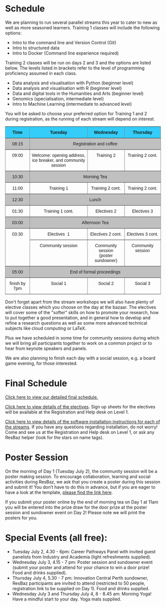 # Schedule

We are planning to run several parallel streams this year to cater to new as well as more seasoned learners. 
Training 1 classes will include the following options:
* Intro to the command line and Version Control (Git)
* Intro to structured data
* Intro to Docker (Command line experience required)

Training 2 classes will be run on days 2 and 3 and the options are listed below. The levels listed in brackets refer to the level of programming proficiency assumed in each class.

* Data analysis and visualisation with Python (beginner level)
* Data analysis and visualisation with R (beginner level)
* Data and digital tools in the Humanities and Arts (beginner level)
* Genomics (specialisation, intermediate level)
* Intro to Machine Learning (intermediate to advanced level)


You will be asked to choose your preferred option for Training 1 and 2 during registration, as the running of each stream will depend on interest.

<style type="text/css">
.tg  {border-collapse:collapse;border-spacing:0; width: 100%;}
.tg td{font-family:Arial, sans-serif;font-size:14px;padding:10px 5px;border-style:solid;border-width:1px;overflow:hidden;word-break:normal;border-color:black;}
.tg th{font-family:Arial, sans-serif;font-size:14px;font-weight:normal;padding:10px 5px;border-style:solid;border-width:1px;overflow:hidden;word-break:normal;border-color:black;}
.tg .tg-34fe{background-color:#c0c0c0;border-color:inherit;text-align:center;vertical-align:top}
.tg .tg-lvop{font-weight:bold;background-color:#34cdf9;border-color:inherit;text-align:center;vertical-align:top}
.tg .tg-c3ow{border-color:inherit;text-align:center;vertical-align:top}
</style>
<table class="tg">
  <tr>
    <th class="tg-lvop">Time</th>
    <th class="tg-lvop">Tuesday</th>
    <th class="tg-lvop">Wednesday</th>
    <th class="tg-lvop">Thursday</th>
  </tr>
  <tr>
    <td class="tg-34fe">08:15</td>
    <td class="tg-34fe" colspan="3">Registration and coffee</td>
  </tr>
  <tr>
    <td class="tg-c3ow">09:00</td>
    <td class="tg-c3ow">Welcome: opening address, <br/>
     ice breaker, and community session</td>
    <td class="tg-c3ow">Training 2</td>
    <td class="tg-c3ow">Training 2 cont.</td>
  </tr>
  <tr>
    <td class="tg-34fe">10:30</td>
    <td class="tg-34fe" colspan="3">Morning Tea</td>
  </tr>
  <tr>
    <td class="tg-c3ow">11:00</td>
    <td class="tg-c3ow">Training 1</td>
    <td class="tg-c3ow">Training 2 cont.</td>
    <td class="tg-c3ow">Training 2 cont.</td>
  </tr>
  <tr>
    <td class="tg-34fe">12:30</td>
    <td class="tg-34fe" colspan="3">Lunch</td>
  </tr>
  <tr>
    <td class="tg-c3ow">01:30</td>
    <td class="tg-c3ow">Training 1 cont.</td>
    <td class="tg-c3ow">Electives 2</td>
    <td class="tg-c3ow">Electives 3</td>
  </tr>
  <tr>
    <td class="tg-34fe">03:00</td>
    <td class="tg-34fe" colspan="3">Afternoon Tea</td>
  </tr>
  <tr>
    <td class="tg-c3ow" rowspan="2">03:30</td>
    <td class="tg-c3ow">Electives&nbsp;&nbsp;1</td>
    <td class="tg-c3ow">Electives 2 cont.</td>
    <td class="tg-c3ow">Electives 3 cont.</td>
  </tr>
  <tr>
    <td class="tg-c3ow">Community session</td>
    <td class="tg-c3ow">Community session <br/>
    (poster sundowner)</td>
    <td class="tg-c3ow">Community session</td>
  </tr>
  <tr>
    <td class="tg-34fe">05:00</td>
    <td class="tg-34fe" colspan="3">End of formal proceedings</td>
  </tr>
  <tr>
    <td class="tg-c3ow">finish by 7pm</td>
    <td class="tg-c3ow">Social 1</td>
    <td class="tg-c3ow">Social 2</td>
    <td class="tg-c3ow">Social 3</td>
  </tr>
</table>


Don't forget apart from the stream workshops we will also have plenty of elective classes which you choose on the day at the bazaar. The electives will cover some of the "softer" skills on how to promote your research, how to put together a good presentation, and in general how to develop and refine a research questions as well as some more advanced technical subjects like cloud computing or LaTeX.

Plus we have scheduled in some time for community sessions during which we will bring all participants together to work on a common project or to hear from keynote speakers and panels.

We are also planning to finish each day with a social session, e.g. a board game evening, for those interested. 

# Final Schedule

<a href="https://docs.google.com/spreadsheets/d/1AsUTi_kL7yCXzncqb43xxz9HCbqSrMXLcxzdyoyIOfA/edit#gid=0" target="_blank">Click here to view our detailed final schedule.</a>

<a href="https://docs.google.com/document/d/1EprSf8ZAZnJGVbLlXxKzkwev9ZyIP2fs_NNbdDJgKq8/edit#heading=h.dsklcyyifqvt" target="_blank">Click here to view details of the electives</a>. Sign up sheets for the electives will be available at the Registration and Help desk on Level 1.


<a href="https://docs.google.com/document/d/1gwZL17QChHMCKpHfHkX38tvTvVLp42H6fj8ALQVy0uk/edit#heading=h.t7yz5ay9l4l2" target="_blank">Click here to view details of the software installation instructions for each of the streams</a>. If you have any questions regarding installation, do not worry! Come and see us at the Registration and Help desk on Level 1, or ask any ResBaz helper (look for the stars on name tags).

# Poster Session

On the morning of Day 1 (Tuesday July 2), the community session will be a poster making session. To encourage collaboration, learning and social activities during ResBaz, we ask that you create a poster during this session and submit it! You don’t have to do this in advance, but if you are eager to have a look at the template, <a href="https://docs.google.com/presentation/d/1vnGK9-MAA8xspynSxyah8LN6HhjUWgki_L2btXCFlb4/edit#slide=id.g80ef573b5_2_0" target="_blank">please find the link here</a>.  

If you submit your poster online by the end of morning tea on Day 1 at 11am you will be entered into the prize draw for the door prize at the poster session and sundowner event on Day 2! Please note we will print the posters for you.

# Special Events (all free):
* Tuesday July 2, 4.30 - 6pm: Career Pathways Panel with invited guest panelists from Industry and Academia (light refreshments supplied).
* Wednesday July 3, 4.15 - 7 pm: Poster session and sundowner event (submit your poster and attend for your chance to win a door prize! Food and drinks supplied).
* Thursday July 4, 5.30 - 7 pm: Innovation Central Perth sundowner, ResBaz participants are invited to attend (restricted to 50 people, registration link to be supplied on Day 1). Food and drinks supplied.
* Wednesday July 3 and Thursday July 4, 8 - 8.45 am: Morning Yoga! Have a mindful start to your day. Yoga mats supplied.
